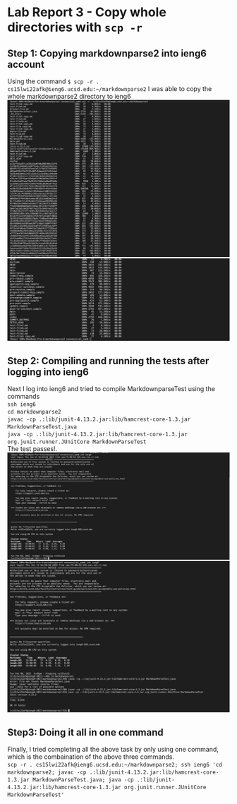 # Lab Report 3 - Copy whole directories with  `scp -r`
## Step 1: Copying markdownparse2 into ieng6 account
Using the command `$ scp -r . cs15lwi22afk@ieng6.ucsd.edu:~/markdownparse2` I was able to copy the whole markdownparse2 directory to ieng6
![image](scnr1.png)
![image](scnr2.png)<br>
## Step 2: Compiling and running the tests after logging into ieng6
Next I log into ieng6 and tried to compile MarkdownparseTest using the commands<br>
`ssh ieng6`<br>
`cd markdownparse2`<br>
`javac -cp .:lib/junit-4.13.2.jar:lib/hamcrest-core-1.3.jar MarkdownParseTest.java`<br>
 `java -cp .:lib/junit-4.13.2.jar:lib/hamcrest-core-1.3.jar org.junit.runner.JUnitCore MarkdownParseTest`<br>
 The test passes!.
![image](scnr3.png)
![image](scnr4.png)<br>
## Step3: Doing it all in one command
Finally, I tried completing all the above task by only using one command, which is the combaination of the above three commands.<br>
`scp -r . cs15lwi22afk@ieng6.ucsd.edu:~/markdownparse2; ssh ieng6 'cd markdownparse2; javac -cp .:lib/junit-4.13.2.jar:lib/hamcrest-core-1.3.jar MarkdownParseTest.java; java -cp .:lib/junit-4.13.2.jar:lib/hamcrest-core-1.3.jar org.junit.runner.JUnitCore MarkdownParseTest'`

